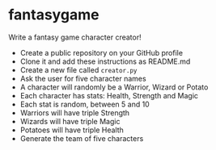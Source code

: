 # fantasygame
Write a fantasy game character creator!
​
- Create a public repository on your GitHub profile
- Clone it and add these instructions as README.md
- Create a new file called `creator.py`
- Ask the user for five character names
- A character will randomly be a Warrior, Wizard or Potato
- Each character has stats: Health, Strength and Magic
- Each stat is random, between 5 and 10
- Warriors will have triple Strength
- Wizards will have triple Magic
- Potatoes will have triple Health
- Generate the team of five characters
